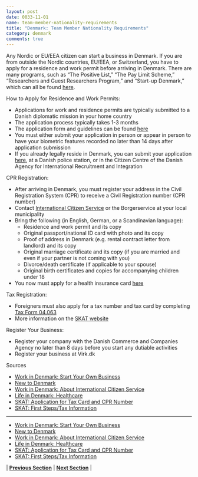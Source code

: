 ```yaml
---
layout: post
date: 0033-11-01
name: team-member-nationality-requirements
title: "Denmark: Team Member Nationality Requirements"
category: denmark
comments: true
---
```


Any Nordic or EU/EEA citizen can start a business in Denmark. If you are from outside the Nordic countries, EU/EEA, or Switzerland, you have to apply for a residence and work permit before arriving in Denmark. There are many programs, such as “The Positive List,” “The Pay Limit Scheme,” “Researchers and Guest Researchers Program,” and “Start-up Denmark,” which can all be found [here](https://www.nyidanmark.dk/en-GB).

How to Apply for Residence and Work Permits:
  * Applications for work and residence permits are typically submitted to a Danish diplomatic mission in your home country
  * The application process typically takes 1-3 months
  * The application form and guidelines can be found [here](https://www.nyidanmark.dk/en-GB)
  * You must either submit your application in person or appear in person to have your biometric features recorded no later than 14 days after application submission
  * If you already legally reside in Denmark, you can submit your application [here](https://www.nyidanmark.dk/en-GB), at a Danish police station, or in the Citizen Centre of the Danish Agency for International Recruitment and Integration

CPR Registration:
  * After arriving in Denmark, you must register your address in the Civil Registration System (CPR) to receive a Civil Registration number (CPR number)
  * Contact [International Citizen Service](https://www.workindenmark.dk/About-Workindenmark/About-International-Citizen-Service) or the Borgerservice at your local municipality
  * Bring the following (in English, German, or a Scandinavian language):
       * Residence and work permit and its copy
       * Original passport/national ID card with photo and its copy
       * Proof of address in Denmark (e.g. rental contract letter from landlord) and its copy
       * Original marriage certificate and its copy (if you are married and even if your partner is not coming with you)
       * Divorce/death certificate (if applicable to your spouse)
       * Original birth certificates and copies for accompanying children under 18
  * You now must apply for a health insurance card [here](https://lifeindenmark.borger.dk/Coming-to-Denmark/Healthcare?NavigationTaxonomyId=ff1d9a2b-caf4-451c-8789-854d0b26d898)

Tax Registration:
  * Foreigners must also apply for a tax number and tax card by completing [Tax Form 04.063](https://www.skat.dk/SKAT.aspx?oId=1899274&vId=0&lang=US)
  * More information on the [SKAT website](https://www.skat.dk/skat.aspx?oid=2246935)

Register Your Business:
  * Register your company with the Danish Commerce and Companies Agency no later than 8 days before you start any dutiable activities
  * Register your business at Virk.dk



Sources
  * [Work in Denmark: Start Your Own Business](https://www.workindenmark.dk/Working-in-DK/Start-your-own-business)
  * [New to Denmark](https://www.nyidanmark.dk/en-GB)
  * [Work in Denmark: About International Citizen Service](https://www.workindenmark.dk/About-Workindenmark/About-International-Citizen-Service)
  * [Life in Denmark: Healthcare](https://lifeindenmark.borger.dk/Coming-to-Denmark/Healthcare?NavigationTaxonomyId=ff1d9a2b-caf4-451c-8789-854d0b26d898)
  * [SKAT: Application for Tax Card and CPR Number](https://www.skat.dk/SKAT.aspx?oId=1899274&vId=0&lang=US)
  * [SKAT: First Steps/Tax Information](https://www.skat.dk/skat.aspx?oid=2246935)
  
---
  * [Work in Denmark: Start Your Own Business](https://www.workindenmark.dk/Working-in-DK/Start-your-own-business)
  * [New to Denmark](https://www.nyidanmark.dk/en-GB)
  * [Work in Denmark: About International Citizen Service](https://www.workindenmark.dk/About-Workindenmark/About-International-Citizen-Service)
  * [Life in Denmark: Healthcare](https://lifeindenmark.borger.dk/Coming-to-Denmark/Healthcare?NavigationTaxonomyId=ff1d9a2b-caf4-451c-8789-854d0b26d898)
  * [SKAT: Application for Tax Card and CPR Number](https://www.skat.dk/SKAT.aspx?oId=1899274&vId=0&lang=US)
  * [SKAT: First Steps/Tax Information](https://www.skat.dk/skat.aspx?oid=2246935)
  



| **[Previous Section]( https://neo-project.github.io/global-blockchain-compliance-hub//denmark/denmark-registry-requirements.html)** | **[Next Section]( https://neo-project.github.io/global-blockchain-compliance-hub//denmark/denmark-tax-and-auditing-requirements.html)** |
